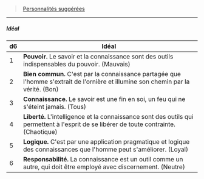 ﻿---
!Generic
Id: background_erudit_hd.md#idéal
ParentLink: background_erudit_hd.md#personnalités-suggérées
Name: Idéal
ParentName: Personnalités suggérées
NameLevel: 5
---
> [Personnalités suggérées](hd_background_erudit_personnalites_suggerees.md)

---

##### Idéal

|d6|Idéal|
|---|---|
|1|**Pouvoir.** Le savoir et la connaissance sont des outils indispensables du pouvoir. (Mauvais)|
|2|**Bien commun.** C'est par la connaissance partagée que l'homme s'extrait de l'ornière et illumine son chemin par la vérité. (Bon)|
|3|**Connaissance.** Le savoir est une fin en soi, un feu qui ne s'éteint jamais. (Tous)|
|4|**Liberté.** L'intelligence et la connaissance sont des outils qui permettent à l'esprit de se libérer de toute contrainte. (Chaotique)|
|5|**Logique.** C'est par une application pragmatique et logique des connaissances que l'homme peut s'améliorer. (Loyal)|
|6|**Responsabilité.** La connaissance est un outil comme un autre, qui doit être employé avec discernement. (Neutre)|

